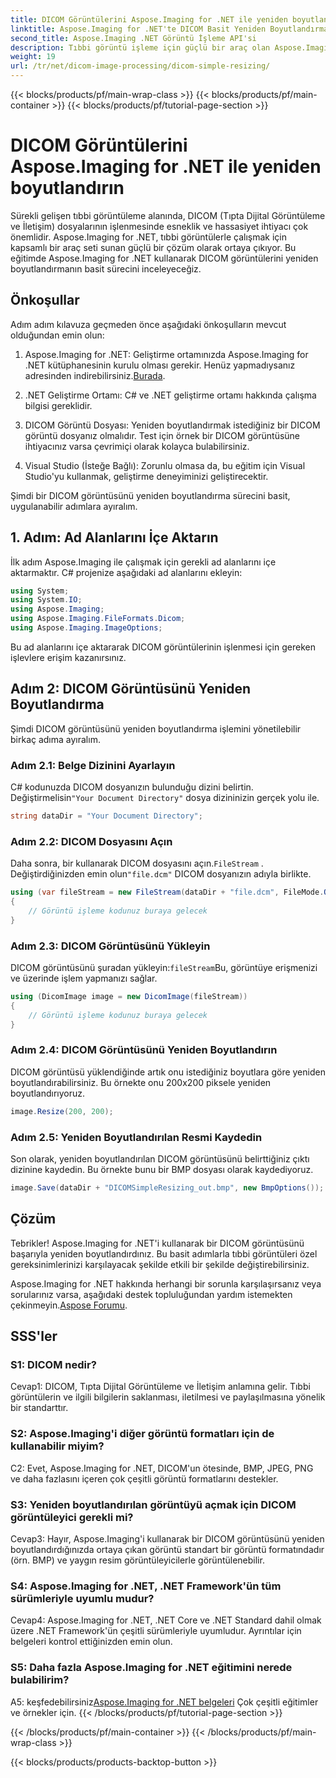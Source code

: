 ```yaml
---
title: DICOM Görüntülerini Aspose.Imaging for .NET ile yeniden boyutlandırın
linktitle: Aspose.Imaging for .NET'te DICOM Basit Yeniden Boyutlandırma
second_title: Aspose.Imaging .NET Görüntü İşleme API'si
description: Tıbbi görüntü işleme için güçlü bir araç olan Aspose.Imaging for .NET'i kullanarak DICOM görüntülerini nasıl yeniden boyutlandıracağınızı öğrenin. Kesin sonuçlar için basit adımlar.
weight: 19
url: /tr/net/dicom-image-processing/dicom-simple-resizing/
---
```


{{< blocks/products/pf/main-wrap-class >}}
{{< blocks/products/pf/main-container >}}
{{< blocks/products/pf/tutorial-page-section >}}

# DICOM Görüntülerini Aspose.Imaging for .NET ile yeniden boyutlandırın

Sürekli gelişen tıbbi görüntüleme alanında, DICOM (Tıpta Dijital Görüntüleme ve İletişim) dosyalarının işlenmesinde esneklik ve hassasiyet ihtiyacı çok önemlidir. Aspose.Imaging for .NET, tıbbi görüntülerle çalışmak için kapsamlı bir araç seti sunan güçlü bir çözüm olarak ortaya çıkıyor. Bu eğitimde Aspose.Imaging for .NET kullanarak DICOM görüntülerini yeniden boyutlandırmanın basit sürecini inceleyeceğiz. 

## Önkoşullar

Adım adım kılavuza geçmeden önce aşağıdaki önkoşulların mevcut olduğundan emin olun:

1.  Aspose.Imaging for .NET: Geliştirme ortamınızda Aspose.Imaging for .NET kütüphanesinin kurulu olması gerekir. Henüz yapmadıysanız adresinden indirebilirsiniz.[Burada](https://releases.aspose.com/imaging/net/).

2. .NET Geliştirme Ortamı: C# ve .NET geliştirme ortamı hakkında çalışma bilgisi gereklidir.

3. DICOM Görüntü Dosyası: Yeniden boyutlandırmak istediğiniz bir DICOM görüntü dosyanız olmalıdır. Test için örnek bir DICOM görüntüsüne ihtiyacınız varsa çevrimiçi olarak kolayca bulabilirsiniz.

4. Visual Studio (İsteğe Bağlı): Zorunlu olmasa da, bu eğitim için Visual Studio'yu kullanmak, geliştirme deneyiminizi geliştirecektir.

Şimdi bir DICOM görüntüsünü yeniden boyutlandırma sürecini basit, uygulanabilir adımlara ayıralım.

## 1. Adım: Ad Alanlarını İçe Aktarın

İlk adım Aspose.Imaging ile çalışmak için gerekli ad alanlarını içe aktarmaktır. C# projenize aşağıdaki ad alanlarını ekleyin:

```csharp
using System;
using System.IO;
using Aspose.Imaging;
using Aspose.Imaging.FileFormats.Dicom;
using Aspose.Imaging.ImageOptions;
```

Bu ad alanlarını içe aktararak DICOM görüntülerinin işlenmesi için gereken işlevlere erişim kazanırsınız.

## Adım 2: DICOM Görüntüsünü Yeniden Boyutlandırma

Şimdi DICOM görüntüsünü yeniden boyutlandırma işlemini yönetilebilir birkaç adıma ayıralım.

### Adım 2.1: Belge Dizinini Ayarlayın

 C# kodunuzda DICOM dosyanızın bulunduğu dizini belirtin. Değiştirmelisin`"Your Document Directory"` dosya dizininizin gerçek yolu ile.

```csharp
string dataDir = "Your Document Directory";
```

### Adım 2.2: DICOM Dosyasını Açın

 Daha sonra, bir kullanarak DICOM dosyasını açın.`FileStream` . Değiştirdiğinizden emin olun`"file.dcm"` DICOM dosyanızın adıyla birlikte.

```csharp
using (var fileStream = new FileStream(dataDir + "file.dcm", FileMode.Open, FileAccess.Read))
{
    // Görüntü işleme kodunuz buraya gelecek
}
```

### Adım 2.3: DICOM Görüntüsünü Yükleyin

 DICOM görüntüsünü şuradan yükleyin:`fileStream`Bu, görüntüye erişmenizi ve üzerinde işlem yapmanızı sağlar.

```csharp
using (DicomImage image = new DicomImage(fileStream))
{
    // Görüntü işleme kodunuz buraya gelecek
}
```

### Adım 2.4: DICOM Görüntüsünü Yeniden Boyutlandırın

DICOM görüntüsü yüklendiğinde artık onu istediğiniz boyutlara göre yeniden boyutlandırabilirsiniz. Bu örnekte onu 200x200 piksele yeniden boyutlandırıyoruz.

```csharp
image.Resize(200, 200);
```

### Adım 2.5: Yeniden Boyutlandırılan Resmi Kaydedin

Son olarak, yeniden boyutlandırılan DICOM görüntüsünü belirttiğiniz çıktı dizinine kaydedin. Bu örnekte bunu bir BMP dosyası olarak kaydediyoruz.

```csharp
image.Save(dataDir + "DICOMSimpleResizing_out.bmp", new BmpOptions());
```

## Çözüm

Tebrikler! Aspose.Imaging for .NET'i kullanarak bir DICOM görüntüsünü başarıyla yeniden boyutlandırdınız. Bu basit adımlarla tıbbi görüntüleri özel gereksinimlerinizi karşılayacak şekilde etkili bir şekilde değiştirebilirsiniz.

 Aspose.Imaging for .NET hakkında herhangi bir sorunla karşılaşırsanız veya sorularınız varsa, aşağıdaki destek topluluğundan yardım istemekten çekinmeyin.[Aspose Forumu](https://forum.aspose.com/).

## SSS'ler

### S1: DICOM nedir?

Cevap1: DICOM, Tıpta Dijital Görüntüleme ve İletişim anlamına gelir. Tıbbi görüntülerin ve ilgili bilgilerin saklanması, iletilmesi ve paylaşılmasına yönelik bir standarttır.

### S2: Aspose.Imaging'i diğer görüntü formatları için de kullanabilir miyim?

C2: Evet, Aspose.Imaging for .NET, DICOM'un ötesinde, BMP, JPEG, PNG ve daha fazlasını içeren çok çeşitli görüntü formatlarını destekler.

### S3: Yeniden boyutlandırılan görüntüyü açmak için DICOM görüntüleyici gerekli mi?

Cevap3: Hayır, Aspose.Imaging'i kullanarak bir DICOM görüntüsünü yeniden boyutlandırdığınızda ortaya çıkan görüntü standart bir görüntü formatındadır (örn. BMP) ve yaygın resim görüntüleyicilerle görüntülenebilir.

### S4: Aspose.Imaging for .NET, .NET Framework'ün tüm sürümleriyle uyumlu mudur?

Cevap4: Aspose.Imaging for .NET, .NET Core ve .NET Standard dahil olmak üzere .NET Framework'ün çeşitli sürümleriyle uyumludur. Ayrıntılar için belgeleri kontrol ettiğinizden emin olun.

### S5: Daha fazla Aspose.Imaging for .NET eğitimini nerede bulabilirim?

 A5: keşfedebilirsiniz[Aspose.Imaging for .NET belgeleri](https://reference.aspose.com/imaging/net/) Çok çeşitli eğitimler ve örnekler için.
{{< /blocks/products/pf/tutorial-page-section >}}

{{< /blocks/products/pf/main-container >}}
{{< /blocks/products/pf/main-wrap-class >}}

{{< blocks/products/products-backtop-button >}}
